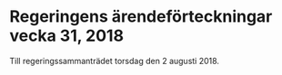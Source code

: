 # Regeringens ärendeförteckningar vecka 31, 2018

Till regeringssammanträdet torsdag den 2 augusti 2018.
